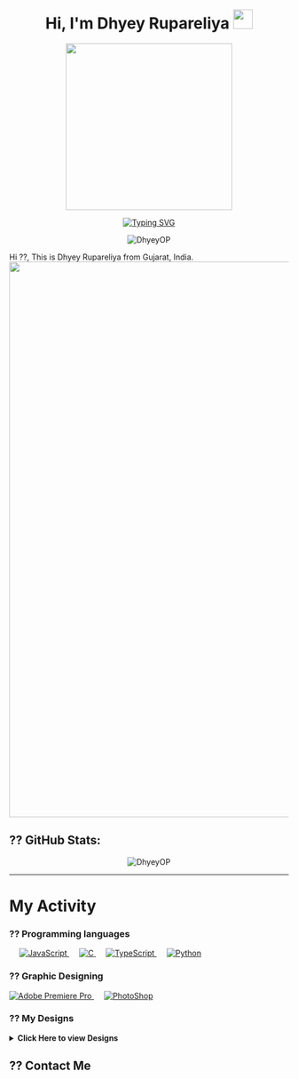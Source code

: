 <html>
<head>
  <style>
    
  </style>
</head>
<body>
<h1 align="center">Hi, I'm Dhyey Rupareliya <img src="https://media.giphy.com/media/hvRJCLFzcasrR4ia7z/giphy.gif" width="35"></h1>
<p align="center"> <img src="https://cdn.discordapp.com/attachments/1106521705226186763/1114470949056692224/Sukuna.gif.gif" height = 300>
<p align="center"><a href="https://git.io/typing-svg"><img src="https://readme-typing-svg.demolab.com?font=Fira+Code&pause=1000&width=435&lines=Interested+in+Computer+Science;GFX+and+VFX+Learner+.+.+." alt="Typing SVG" /></a>
<p align="center"> <img src="https://komarev.com/ghpvc/?username=DhyeyOP&label=Profile%20views&color=0e75b6&style=plastic" alt="DhyeyOP" /> </p>
Hi ??, This is Dhyey Rupareliya from Gujarat, India.

<img src="https://media.discordapp.net/attachments/938127357728940123/938301364042367006/divider-1-1-1.gif" width="1000">

<h2> ?? GitHub Stats:</h2>

<p align="center"><img align="center" src="https://github-readme-stats.vercel.app/api?username=DhyeyOP&show_icons=true&theme=nightowl&locale=en" alt="DhyeyOP" />

<hr>
  
# My Activity  

### ?? Programming languages

<p align="left">
  &emsp;
  <a href="https://developer.mozilla.org/en-US/docs/Web/JavaScript" target="_blank"> 
     <img alt="JavaScript" src="https://img.shields.io/badge/JavaScript-F7DF1E?style=for-the-badge&logo=javascript&logoColor=white">
   </a> 
  &emsp; 
  <a href="https://www.cprogramming.com/" target="_blank"> 
    <img alt="C" src="https://img.shields.io/badge/C-00599C?style=for-the-badge&logo=c&logoColor=white">
  </a> 
  &emsp;
  <a href="https://www.tutorialspoint.com/typescript/index.htm" target="_blank"> 
    <img alt="TypeScript" src="https://img.shields.io/badge/TypeScript-007ACC?style=for-the-badge&logo=typescript&logoColor=white">
  </a> 
  &emsp;
   <a href="https://www.python.org" target="_blank">
    <img alt="Python" src="https://img.shields.io/badge/Python-3776AB?style=for-the-badge&logo=python&logoColor=white">
  </a>
</p>
  
### ?? Graphic Designing

<p align="left">
  <a href="https://www.adobe.com/in/products/premiere.html" target="_blank"> 
   <img alt="Adobe Premiere Pro" src="https://img.shields.io/badge/Adobe%20Premiere%20Pro-9999FF?style=for-the-badge&logo=Adobe%20Premiere%20Pro&logoColor=white"/>
  </a>
    &emsp;
  <a href="#">
  	<img alt="PhotoShop" src="https://img.shields.io/badge/Adobe%20Photoshop-31A8FF?style=for-the-badge&logo=Adobe%20Photoshop&logoColor=black"/>
  </a>
 </p>

 ### ?? My Designs

 <details> 
 <summary><b>Click Here to view Designs</b></summary>
 <p align="center">
 <img src="https://media.discordapp.net/attachments/1106521705226186763/1114472406929641482/Sample1.jpg?width=1025&height=342">
  <hr>
 <img src="https://media.discordapp.net/attachments/1106521705226186763/1114472407235833856/Sample.jpg?width=1025&height=169">
 </details>

## ?? Contact Me
  <div class="icons">
    <a href="https://www.instagram.com/_dhyey_rupareliya_/" class="icon icon--instagram">
      <i class="ri-instagram-line"></i>
    </a>
    <a href="#" class="icon icon--twitter">
      <i class="ri-twitter-line"></i>
    </a>
    <a href="#" class="icon icon--linkedin">
      <i class="ri-linkedin-line"></i>
    </a>
    <a href="https://github.com/DhyeyOP" class="icon icon--github">
      <i class="ri-github-line"></i>
    </a>
  </div>
</body>
</html>
